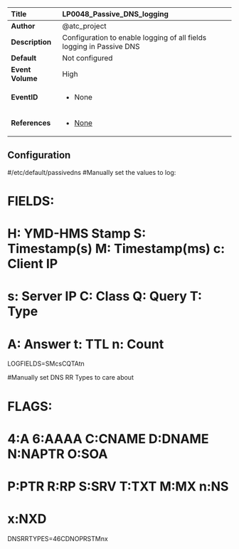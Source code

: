| Title            | LP0048_Passive_DNS_logging                                                                     |
|:-----------------|:--------------------------------------------------------------------------------|
| **Author**       | @atc_project                                                                      |
| **Description**  | Configuration to enable logging of all fields logging in Passive DNS                                                               |
| **Default**      | Not configured                                                                   |
| **Event Volume** | High                                                                    |
| **EventID**      | <ul><li>None</li></ul>         |
| **References**   | <ul><li>[None](None)</li></ul> |



## Configuration

#/etc/default/passivedns
#Manually set the values to log:

# FIELDS:
#  H: YMD-HMS Stamp S: Timestamp(s)  M: Timestamp(ms)  c: Client IP 
#  s: Server IP     C: Class         Q: Query          T: Type      
#  A: Answer        t: TTL           n: Count
  
LOGFIELDS=SMcsCQTAtn
  
#Manually set DNS RR Types to care about
  
# FLAGS:
#  4:A    6:AAAA  C:CNAME  D:DNAME  N:NAPTR  O:SOA
#  P:PTR  R:RP    S:SRV    T:TXT    M:MX     n:NS
#  x:NXD
  
DNSRRTYPES=46CDNOPRSTMnx


